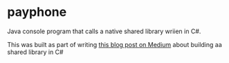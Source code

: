 # payphone
Java console program that calls a native shared library wriien in C#.

This was built as part of writing [this blog post on Medium](https://medium.com/@sixpeteunder/how-to-build-a-shared-library-in-c-sharp-and-call-it-from-java-code-6931260d01e5?source=friends_link&sk=089e9c5af82940c842e89da339165809) about building aa shared library in C#
